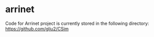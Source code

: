 # arrinet
Code for Arrinet project is currently stored in the following directory: https://github.com/gliu2/CSim
